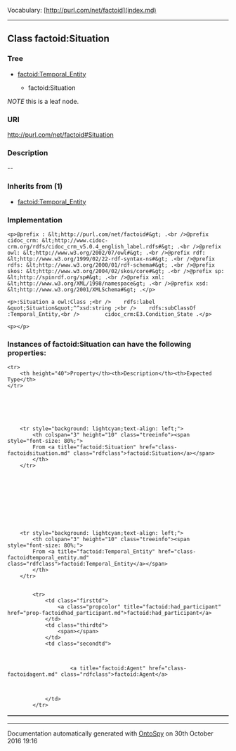 Vocabulary: [http://purl.com/net/factoid](index.md) 



---	
	




    


## Class factoid:Situation


### Tree


* [factoid:Temporal_Entity](class-factoidtemporal_entity.md)

    * factoid:Situation





*NOTE* this is a leaf node.


### URI
http://purl.com/net/factoid#Situation

### Description
--



### Inherits from (1)

- [factoid:Temporal_Entity](class-factoidtemporal_entity.md)





### Implementation
```
<p>@prefix : &lt;http://purl.com/net/factoid#&gt; .<br />@prefix cidoc_crm: &lt;http://www.cidoc-crm.org/rdfs/cidoc_crm_v5.0.4_english_label.rdfs#&gt; .<br />@prefix owl: &lt;http://www.w3.org/2002/07/owl#&gt; .<br />@prefix rdf: &lt;http://www.w3.org/1999/02/22-rdf-syntax-ns#&gt; .<br />@prefix rdfs: &lt;http://www.w3.org/2000/01/rdf-schema#&gt; .<br />@prefix skos: &lt;http://www.w3.org/2004/02/skos/core#&gt; .<br />@prefix sp: &lt;http://spinrdf.org/sp#&gt; .<br />@prefix xml: &lt;http://www.w3.org/XML/1998/namespace&gt; .<br />@prefix xsd: &lt;http://www.w3.org/2001/XMLSchema#&gt; .</p>

<p>:Situation a owl:Class ;<br />    rdfs:label &quot;Situation&quot;^^xsd:string ;<br />    rdfs:subClassOf :Temporal_Entity,<br />        cidoc_crm:E3.Condition_State .</p>

<p></p>
```




### Instances of factoid:Situation can have the following properties:

<table border="1" cellspacing="3" cellpadding="5" class="classproperties table-hover ">

    <tr>
        <th height="40">Property</th><th>Description</th><th>Expected Type</th>
    </tr>

          

        
            
        
        <tr style="background: lightcyan;text-align: left;">
            <th colspan="3" height="10" class="treeinfo"><span style="font-size: 80%;">
            From <a title="factoid:Situation" href="class-factoidsituation.md" class="rdfclass">factoid:Situation</a></span>
            </th>
        </tr>       

            

        

          

        
            
        
        <tr style="background: lightcyan;text-align: left;">
            <th colspan="3" height="10" class="treeinfo"><span style="font-size: 80%;">
            From <a title="factoid:Temporal_Entity" href="class-factoidtemporal_entity.md" class="rdfclass">factoid:Temporal_Entity</a></span>
            </th>
        </tr>       

            
            <tr>
                <td class="firsttd">
                    <a class="propcolor" title="factoid:had_participant" href="prop-factoidhad_participant.md">factoid:had_participant</a>         
                </td>
                <td class="thirdtd">
                    <span></span>
                </td>
                <td class="secondtd">
                    
                    

                        <a title="factoid:Agent" href="class-factoidagent.md" class="rdfclass">factoid:Agent</a>

                    
                    
                </td>
            </tr>

            

        

    

</table>













---

Documentation automatically generated with [OntoSpy](http://ontospy.readthedocs.org/ "Open") on 30th October 2016 19:16
